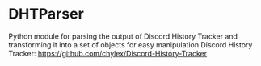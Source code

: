 # DHTParser
Python module for parsing the output of Discord History Tracker and transforming it into a set of objects for easy manipulation
Discord History Tracker: https://github.com/chylex/Discord-History-Tracker

